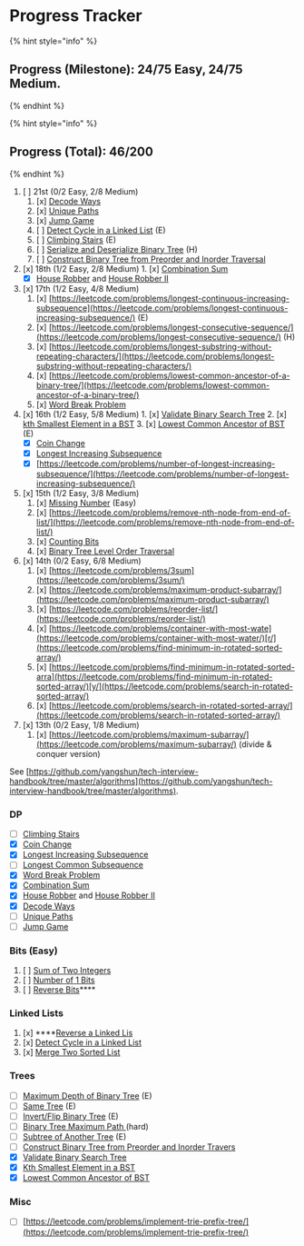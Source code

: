 # Progress Tracker

{% hint style="info" %}
## **Progress \(Milestone\): 24/75 Easy, 24/75 Medium.**
{% endhint %}

{% hint style="info" %}
## **Progress \(Total\): 46/200**
{% endhint %}

1. [ ] 21st \(0/2 Easy, 2/8 Medium\)
   1. [x] [Decode Ways](https://leetcode.com/problems/decode-ways/)
   2. [x] [Unique Paths](https://leetcode.com/problems/unique-paths/)
   3. [x] [Jump Game](https://leetcode.com/problems/jump-game/)
   4. [ ] [Detect Cycle in a Linked List](https://leetcode.com/problems/linked-list-cycle/) \(E\)
   5. [ ] [Climbing Stairs](https://leetcode.com/problems/climbing-stairs/) \(E\)
   6. [ ] [Serialize and Deserialize Binary Tree](https://leetcode.com/problems/serialize-and-deserialize-binary-tree/) \(H\)
   7. [ ] [Construct Binary Tree from Preorder and Inorder Traversal](https://leetcode.com/problems/construct-binary-tree-from-preorder-and-inorder-traversal/)
2. [x] 18th \(1/2 Easy, 2/8 Medium\) 1. \[x\] [Combination Sum](https://leetcode.com/problems/combination-sum-iv/)
   * [x] [House Robber](https://leetcode.com/problems/house-robber/) and [House Robber II](https://leetcode.com/problems/house-robber-ii/)
3. [x] 17th \(1/2 Easy, 4/8 Medium\)
   1. [x] [https://leetcode.com/problems/longest-continuous-increasing-subsequence](https://leetcode.com/problems/longest-continuous-increasing-subsequence/) \(E\)
   2. [x] [https://leetcode.com/problems/longest-consecutive-sequence/](https://leetcode.com/problems/longest-consecutive-sequence/) \(H\)
   3. [x] [https://leetcode.com/problems/longest-substring-without-repeating-characters/](https://leetcode.com/problems/longest-substring-without-repeating-characters/)
   4. [x] [https://leetcode.com/problems/lowest-common-ancestor-of-a-binary-tree/](https://leetcode.com/problems/lowest-common-ancestor-of-a-binary-tree/)
   5. [x] [Word Break Problem](https://leetcode.com/problems/word-break/)
4. [x] 16th \(1/2 Easy, 5/8 Medium\) 1. \[x\] [Validate Binary Search Tree](https://leetcode.com/problems/validate-binary-search-tree/) 2. \[x\] [kth Smallest Element in a BST](https://leetcode.com/problems/kth-smallest-element-in-a-bst/) 3. \[x\] [Lowest Common Ancestor of BST](https://leetcode.com/problems/lowest-common-ancestor-of-a-binary-search-tree/) \(E\)
   * [x] [Coin Change](https://leetcode.com/problems/coin-change/)
   * [x] [Longest Increasing Subsequence](https://leetcode.com/problems/longest-increasing-subsequence/)
   * [x] [https://leetcode.com/problems/number-of-longest-increasing-subsequence/](https://leetcode.com/problems/number-of-longest-increasing-subsequence/)
5. [x] 15th \(1/2 Easy, 3/8 Medium\)
   1. [x] [Missing Number](https://leetcode.com/problems/missing-number/) \(Easy\)
   2. [x] [https://leetcode.com/problems/remove-nth-node-from-end-of-list/](https://leetcode.com/problems/remove-nth-node-from-end-of-list/)
   3. [x] [Counting Bi](https://leetcode.com/problems/counting-bits/)[ts](https://leetcode.com/problems/linked-list-cycle/)
   4. [x] [Binary Tree Level Order Traversal](https://leetcode.com/problems/binary-tree-level-order-traversal/)
6. [x] 14th \(0/2 Easy, 6/8 Medium\)
   1. [x] [https://leetcode.com/problems/3sum](https://leetcode.com/problems/3sum/)
   2. [x] [https://leetcode.com/problems/maximum-product-subarray/](https://leetcode.com/problems/maximum-product-subarray/)
   3. [x] [https://leetcode.com/problems/reorder-list/](https://leetcode.com/problems/reorder-list/)
   4. [x] [https://leetcode.com/problems/container-with-most-wate](https://leetcode.com/problems/container-with-most-water/)[r/](https://leetcode.com/problems/find-minimum-in-rotated-sorted-array/)
   5. [x] [https://leetcode.com/problems/find-minimum-in-rotated-sorted-arra](https://leetcode.com/problems/find-minimum-in-rotated-sorted-array/)[y/](https://leetcode.com/problems/search-in-rotated-sorted-array/)
   6. [x] [https://leetcode.com/problems/search-in-rotated-sorted-array/](https://leetcode.com/problems/search-in-rotated-sorted-array/)
7. [x] 13th \(0/2 Easy, 1/8 Medium\)
   1. [x] [https://leetcode.com/problems/maximum-subarray/](https://leetcode.com/problems/maximum-subarray/) \(divide & conquer version\)

See [https://github.com/yangshun/tech-interview-handbook/tree/master/algorithms](https://github.com/yangshun/tech-interview-handbook/tree/master/algorithms).

### **DP**

* [ ] [Climbing Stairs](https://leetcode.com/problems/climbing-stairs/)
* [x] [Coin Change](https://leetcode.com/problems/coin-change/)
* [x] [Longest Increasing Subsequence](https://leetcode.com/problems/longest-increasing-subsequence/)
* [ ] [Longest Common Subsequence](https://github.com/yangshun/tech-interview-handbook/blob/master/algorithms)
* [x] [Word Break Problem](https://leetcode.com/problems/word-break/)
* [x] [Combination Sum](https://leetcode.com/problems/combination-sum-iv/)
* [x] [House Robber](https://leetcode.com/problems/house-robber/) and [House Robber II](https://leetcode.com/problems/house-robber-ii/)
* [x] [Decode Ways](https://leetcode.com/problems/decode-ways/)
* [ ] [Unique Paths](https://leetcode.com/problems/unique-paths/)
* [ ] [Jump Game](https://leetcode.com/problems/jump-game/)

### **Bits \(Easy\)**

1. [ ] [Sum of Two Integers](https://leetcode.com/problems/sum-of-two-integers/)
2. [ ] [Number of 1 Bits](https://leetcode.com/problems/number-of-1-bits/)
3. [ ] [Reverse Bits](https://leetcode.com/problems/reverse-bits/)\*\*\*\*

### **Linked Lists**

1. [x] \*\*\*\*[Reverse a Linked Lis](https://leetcode.com/problems/reverse-linked-list/)
2. [x] [Detect Cycle in a Linked List](https://leetcode.com/problems/linked-list-cycle/)
3. [x] [Merge Two Sorted L](https://leetcode.com/problems/merge-two-sorted-lists/)[ist](https://leetcode.com/problems/merge-k-sorted-lists/)

### Trees

* [ ] [Maximum Depth of Binary Tree](https://leetcode.com/problems/maximum-depth-of-binary-tree/) \(E\)
* [ ] [Same Tree](https://leetcode.com/problems/same-tree/) \(E\)
* [ ] [Invert/Flip Binary Tree](https://leetcode.com/problems/invert-binary-tree/) \(E\)
* [ ] [Binary Tree Maximum Path ](https://leetcode.com/problems/binary-tree-maximum-path-sum/)\(hard\)
* [ ] [Subtree of Another Tree](https://leetcode.com/problems/subtree-of-another-tree/) \(E\)
* [ ] [Construct Binary Tree from Preorder and Inorder Travers](https://leetcode.com/problems/construct-binary-tree-from-preorder-and-inorder-traversal/)
* [x] [Validate Binary Search Tree](https://leetcode.com/problems/validate-binary-search-tree/)
* [x] [Kth Smallest Element in a BST](https://leetcode.com/problems/kth-smallest-element-in-a-bst/)
* [x] [Lowest Common Ancestor of BST](https://leetcode.com/problems/lowest-common-ancestor-of-a-binary-search-tree/)

### **Misc**

* [ ] [https://leetcode.com/problems/implement-trie-prefix-tree/](https://leetcode.com/problems/implement-trie-prefix-tree/)  

